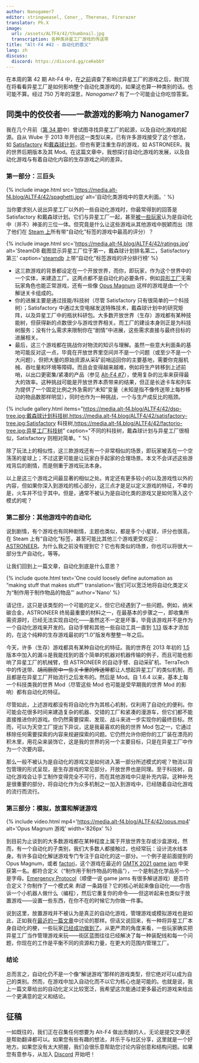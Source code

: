 ```yaml
---
author: Nanogamer7
editor: stringweasel, Conor_, Therenas, Firerazer
translator: Ph.X
image:
  url: /assets/ALTF4/42/thumbnail.jpg
  transcription: 各种类异星工厂游戏的传送带
title: "Alt-F4 #42 - 自动化的意义"
lang: zh
discuss:
  discord: https://discord.gg/ceKebbY
---
```


在本周的第 42 期 Alt-F4 中，在[之前](https://alt-f4.blog/zh/ALTF4-34/)调查了影响过异星工厂的游戏之后，我们现在将看看异星工厂是如何影响整个自动化类游戏的，如果这也算一种类别的话。也可能不算。经过 750 万年的深思，*Nanogamer7* 有了一个可能会让你吃惊答案。

## 同类中的佼佼者——一款游戏的影响力 <author>Nanogamer7</author>

我在几个月前（[第 34 期](https://alt-f4.blog/zh/ALTF4-34/)中）曾试图寻找异星工厂的起源，以及自动化游戏的起源。自从 Wube 于 2013 年开创这一类型以来，已有许多游戏接受了这个想法，如 [Satisfactory](https://store.steampowered.com/app/526870/Satisfactory/) 和[戴森球计划](https://store.steampowered.com/app/1366540/Dyson_Sphere_Program/)，但也有更注重生存的游戏，如 ASTRONEER，我的世界后期版本及其 Mod。在这篇文章中，我想探讨自动化游戏的发展，以及自动化游戏与有着自动化内容的生存游戏之间的差异。

### 第一部分：三巨头

{% include image.html src='https://media.alt-f4.blog/ALTF4/42/spaghetti.jpg' alt='自动化类游戏中的意大利面。' %}

当你要求别人说出异星工厂以外的一些自动化游戏时，你最常得到的回答是 Satisfactory 和戴森球计划。它们与异星工厂一起，甚至[被一些玩家](https://discord.com/channels/745990677606826005/747187151841788078/836702997357920308)认为是自动化中（并不）神圣的三位一体。但究竟是什么让这些游戏从其他游戏中脱颖而出（除了他们在 [Steam 上](https://steamdb.info/tag/255534/)所有带“自动化”标签的游戏中最高的评分）？

{% include image.html src='https://media.alt-f4.blog/ALTF4/42/ratings.jpg' alt='SteamDB 截图显示异星工厂位于第一，戴森球计划排名第二，Satisfactory 第三' caption='<a href="https://steamdb.info/">steamdb</a> 上带“自动化”标签游戏的评分排行榜' %}

- 这三款游戏的背景都设定在一个开放世界，而你，即玩家，作为这个世界中的一个实体，来建造工厂。这两点都不是自动化的必要条件，例如[异形工厂](https://store.steampowered.com/app/1318690/shapezio/)无需玩家角色也能正常游戏，还有一些像 [Opus Magnum](https://store.steampowered.com/app/558990/Opus_Magnum/) 这样的游戏是由一个个解谜关卡组成的。
- 你的进展主要是通过技能/科技树（尽管 Satisfactory 只有很简单的一个科技树）；Satisfactory 中通过太空电梯发送特殊技术，戴森球计划中的研究矩阵，以及异星工厂中的瓶状科研包。大多数开放世界（生存）游戏都有某种技能树，但获得新的点数很少与游戏世界相关。而工厂的建设本身则正是为科技树服务；没有什么需求来限制你在“剧情”中进展，这些需求直接与最终目标的进展相关。
- 最后，这三个游戏都在挑战你对物流的知识与理解。虽然一些意大利面条的基地可能反对这一点，毕竟在开放世界里空间并不是一个问题（或至少不是一个大问题），但把大量的原始资源从采矿前哨运回你的主要基地，需要你克服机械、吞吐量和环境等障碍。而且会变得越来越难，例如将生产转移到上述前哨，以出口更密集/紧凑的产品（参见 [Alt-F4 #7](https://alt-f4.blog/zh/ALTF4-7/#%E5%B7%A8%E5%9E%8B%E5%B7%A5%E5%8E%82%E6%80%9D%E8%B7%AF-lonewolf)），使用复杂的比率来获得最大的效率。这种挑战可能是开放世界本质带来的结果，但正是长途卡车和列车为提供了一个固定比例之外急需的“未知”变量（未知是指不像传送带上每秒移动的物品数那样明显），同时也作为一种挑战，一个与生产成反比的瓶颈。

{% include gallery.html items="https://media.alt-f4.blog/ALTF4/42/dsp-tree.jpg;戴森球计划科技树,https://media.alt-f4.blog/ALTF4/42/satisfactory-tree.jpg;Satisfactory 科技树,https://media.alt-f4.blog/ALTF4/42/factorio-tree.jpg;异星工厂科技树" caption="不同的科技树，戴森球计划与异星工厂很相似，Satisfactory 则相对简单。" %}

除了玩法上的相似性，这三款游戏还有一个非常相似的场景，即玩家被丢在一个空荡荡的星球上；不过这更可能是让玩家白手起家的合理场景。本文不会详述这些游戏背后的剧情，而是侧重于游戏玩法本身。

以上是这三个游戏之间最显著的相似之处。肯定还有更多较小的以及游戏性以外的内容，但如果你深入到游戏的核心部分，这三点才是足以定义游戏的特征，不幸的是，火车并不位于其中。但是，通常不被认为是自动化类的游戏又是如何落入这个模式的呢？

### 第二部分：其他游戏中的自动化

说到剧情，有个游戏也有同种剧情，主题也类似，都是多个小星球，评分也很高，在 Steam 上有“自动化”标签，甚至可能比其他三个游戏更受欢迎：[ASTRONEER](https://store.steampowered.com/app/361420/ASTRONEER/)。为什么我之前没有提到它？它也有类似的场景，你也可以将很大一部分生产自动化，等等。

让我们回到上一篇文章，自动化到底是什么意思？

{% include quote.html text='One could loosely define automation as “making stuff that makes stuff”' translation='我们可以宽泛地将自动化类定义为“制作用于制作物品的物品”' author='Nano' %}

请记住，这只是该类型的一个可能的定义，但它已经遇到了一些问题。例如，纳米碳合金，ASTRONEER 终局最重要的材料之一，在最基本的步骤之一，即收集所需资源时，已经无法实现自动化——虽然这不一定是坏事，毕竟该游戏并不是作为一个自动化游戏来开发的。自动手臂和其他一些自动工具一直到 [1.13](https://astroneer.fandom.com/wiki/Patch_1.13.121) 版本才添加的，在这个纯粹的生存游戏最初的“1.0”版发布整整一年之后。

今天，许多（生存）游戏都具有某种自动化的特征。我的世界在 2013 年初的 [1.5](https://minecraft.fandom.com/wiki/Java_Edition_13w01a) 版本中加入的漏斗是我能找到的首个简单的机器对机器传输的例子，而且可能也影响了异星工厂的机械臂，但 ASTRONEER 的自动手臂、自动采矿机、TerraTech 中的传送带、~~胡闹厨房中一些关卡里的传送带~~都让人想起异星工厂的类似机制，而且都是在异星工厂开始流行之后发布的。然后是 Mod。自 1.6.4 以来，基本上每一个科技类我的世界 Mod（尽管这些 Mod 也可能是受早期我的世界 Mod 的影响）都有自动化的特征。

尽管如此，上述游戏都没有将自动化作为其核心机制，仅利用了自动化的便利。你可能会花很多时间来建造复杂的机器、交错的工厂和紧凑的漫游车，但它们都不能直接推进你的游戏。你仍然需要探索、发现、战斗来进一步实现你的最终目标。然而，可以为天空工厂提出下异议，这是我最喜欢的我的世界 Mod 包之一，它通过移除任何需要探索的内容来规避探索的问题。它仍然允许你把你的工厂装在漂亮的积木里，用花朵来装饰它，这是我的世界的另一个主要目标，只是在异星工厂中作为一个次要内容。

那么一般不被认为是自动化的游戏又是如何进入第一部分所述模式的呢？物流以背包管理的形式呈现，是生存游戏的常见部分，开放世界也是同理。至于科技树，自动化游戏会让手工制作变得完全不可行，而在其他游戏中只是补充内容。这种补充是很重要的部分，将自动化作为众多机制之一加入到游戏中，已经随着自动化游戏的流行而流行。

### 第三部分：模拟，放置和解谜游戏

{% include video.html mp4='https://media.alt-f4.blog/ALTF4/42/opus.mp4' alt='Opus Magnum 游戏' width='826px' %}

到目前为止谈到的大多数游戏都在某种程度上属于开放世界生存或沙盒游戏，然而，有一个自动化的子类别，我们大多数人都接触过，也经常玩：设计流水线本身。有许多自动化解谜游戏专门专注于自动化的这一部分。一个例子是前面提到的 Opus Magnum，或者 [factori](https://stargardengames.itch.io/factori)，这个游戏在最近的 [GMTK 2021 game jam](https://itch.io/jam/gmtk-2021/results/top-marks) 中荣获第一名。都符合定义（“制作用于制作物品的物品”），一个是制造化学品另一个是字母。[Emergency Protocol](https://haruzter.itch.io/emergency-protocol)（顺便一说 game jams 有很多解谜游戏）是否符合定义？你制作了一个模式来 *制造* 一条路径？它的核心听起来像自动化——你告诉一个小机器人做什么（编程），然后它重复你的命令——但这听起来也类似于放置游戏——设置一些东西，在你不在的时候它为你做一件事。

说到这里，放置游戏并不被认为是真正的自动化游戏，管理游戏或模拟游戏也是如此，正如我在[最近的一篇文章](https://alt-f4.blog/zh/ALTF4-34/#%E8%87%AA%E5%8A%A8%E5%8C%96%E7%9A%84%E5%AE%9A%E4%B9%89)中讨论的那样。但话又说回来，有一种将异星工厂本身自动化的梗，一些玩家[已经成功做到了](https://alt-f4.blog/zh/ALTF4-39/#josef-%E7%9A%84%E6%9C%89%E6%9C%BA%E8%87%AA%E6%89%A9%E5%BC%A0%E5%B7%A5%E5%8E%82josefs-organically-self-expanding-factoryjosef-drogiwan-cannobi)。从更严肃的角度来看，一些玩家确实把异星工厂当作管理游戏来玩——街区蓝图往往已经解决了每一种装配线和每一个问题，你现在的工作是平衡不同的资源和力量，在更大的范围内管理工厂。

### 结论

总而言之，自动化仍不是一个像“解谜游戏”那样的游戏类型，但它绝对可以成为自己的类别。然而，在游戏中加入自动化而不以它为核心也是可能的。也就是说，我上一篇文章给出的自动化定义比较宽泛，我希望这次能通过更多最近的游戏来给出一个更满意的定义和结论。

## 征稿

一如既往的，我们正在召集任何想要为 Alt-F4 做出贡献的人，无论是提交文章还是帮助翻译都可以。如果您有些有趣的想法，并乐于与社区分享，这里就是一个好地方。如果您没有太大把握，我们会很乐意帮助您讨论内容创意和结构问题。如果您有意参与，从加入 [Discord](https://discord.gg/nxnCFkb) 开始吧！
